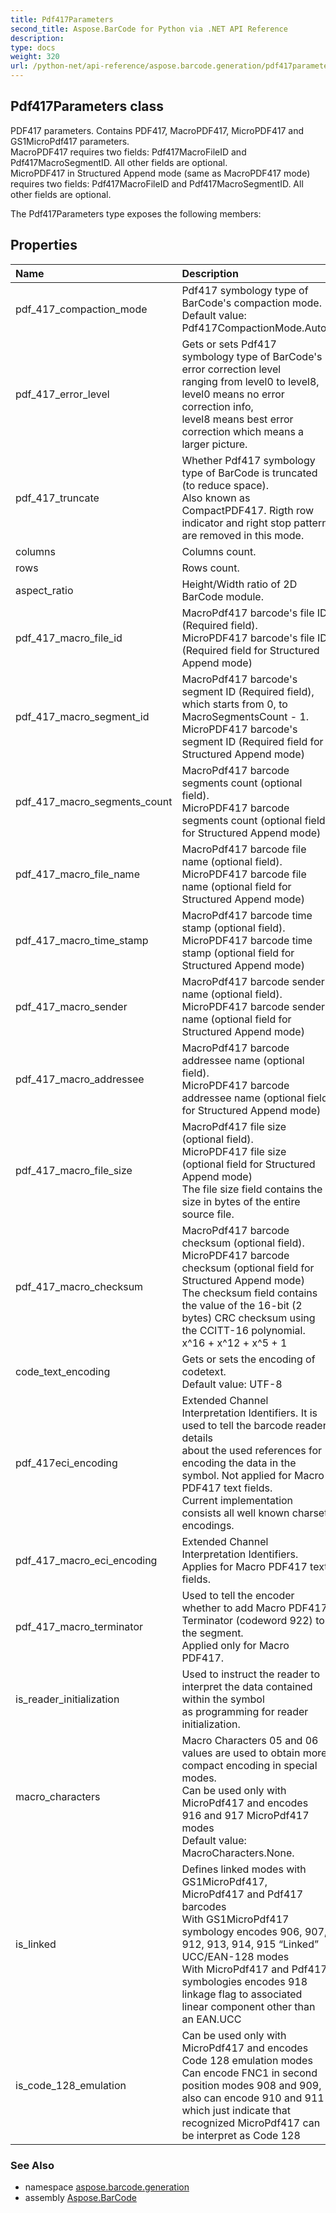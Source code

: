 ```yaml
---
title: Pdf417Parameters
second_title: Aspose.BarCode for Python via .NET API Reference
description: 
type: docs
weight: 320
url: /python-net/api-reference/aspose.barcode.generation/pdf417parameters/
---
```


## Pdf417Parameters class

PDF417 parameters. Contains PDF417, MacroPDF417, MicroPDF417 and GS1MicroPdf417 parameters.<br/>            MacroPDF417 requires two fields: Pdf417MacroFileID and Pdf417MacroSegmentID. All other fields are optional.<br/>            MicroPDF417 in Structured Append mode (same as MacroPDF417 mode) requires two fields: Pdf417MacroFileID and Pdf417MacroSegmentID. All other fields are optional.

The Pdf417Parameters type exposes the following members:
## Properties
| Name | Description |
| :- | :- |
|pdf_417_compaction_mode|Pdf417 symbology type of BarCode's compaction mode.<br/>            Default value: Pdf417CompactionMode.Auto.|
|pdf_417_error_level|Gets or sets Pdf417 symbology type of BarCode's error correction level<br/>            ranging from level0 to level8, level0 means no error correction info,<br/>            level8 means best error correction which means a larger picture.|
|pdf_417_truncate|Whether Pdf417 symbology type of BarCode is truncated (to reduce space). <br/>            Also known as CompactPDF417. Rigth row indicator and right stop pattern are removed in this mode.|
|columns|Columns count.|
|rows|Rows count.|
|aspect_ratio|Height/Width ratio of 2D BarCode module.|
|pdf_417_macro_file_id|MacroPdf417 barcode's file ID (Required field).<br/>            MicroPDF417 barcode's file ID (Required field for Structured Append mode)|
|pdf_417_macro_segment_id|MacroPdf417 barcode's segment ID (Required field), which starts from 0, to MacroSegmentsCount - 1.<br/>            MicroPDF417 barcode's segment ID (Required field for Structured Append mode)|
|pdf_417_macro_segments_count|MacroPdf417 barcode segments count (optional field).<br/>            MicroPDF417 barcode segments count (optional field for Structured Append mode)|
|pdf_417_macro_file_name|MacroPdf417 barcode file name (optional field).<br/>            MicroPDF417 barcode file name (optional field for Structured Append mode)|
|pdf_417_macro_time_stamp|MacroPdf417 barcode time stamp (optional field).<br/>            MicroPDF417 barcode time stamp (optional field for Structured Append mode)|
|pdf_417_macro_sender|MacroPdf417 barcode sender name (optional field).<br/>            MicroPDF417 barcode sender name (optional field for Structured Append mode)|
|pdf_417_macro_addressee|MacroPdf417 barcode addressee name (optional field).<br/>            MicroPDF417 barcode addressee name (optional field for Structured Append mode)|
|pdf_417_macro_file_size|MacroPdf417 file size (optional field).<br/>            MicroPDF417 file size (optional field for Structured Append mode)<br/>            The file size field contains the size in bytes of the entire source file.|
|pdf_417_macro_checksum|MacroPdf417 barcode checksum (optional field).<br/>            MicroPDF417 barcode checksum (optional field for Structured Append mode)<br/>            The checksum field contains the value of the 16-bit (2 bytes) CRC checksum using the CCITT-16 polynomial. x^16 + x^12 + x^5 + 1|
|code_text_encoding|Gets or sets the encoding of codetext.<br/>            Default value: UTF-8|
|pdf_417eci_encoding|Extended Channel Interpretation Identifiers. It is used to tell the barcode reader details<br/>            about the used references for encoding the data in the symbol. Not applied for Macro PDF417 text fields.<br/>            Current implementation consists all well known charset encodings.|
|pdf_417_macro_eci_encoding|Extended Channel Interpretation Identifiers. Applies for Macro PDF417 text fields.|
|pdf_417_macro_terminator|Used to tell the encoder whether to add Macro PDF417 Terminator (codeword 922) to the segment. <br/>            Applied only for Macro PDF417.|
|is_reader_initialization|Used to instruct the reader to interpret the data contained within the symbol<br/>            as programming for reader initialization.|
|macro_characters|Macro Characters 05 and 06 values are used to obtain more compact encoding in special modes.<br/>            Can be used only with MicroPdf417 and encodes 916 and 917 MicroPdf417 modes<br/>            Default value: MacroCharacters.None.|
|is_linked|Defines linked modes with GS1MicroPdf417, MicroPdf417 and Pdf417 barcodes<br/>            With GS1MicroPdf417 symbology encodes 906, 907, 912, 913, 914, 915 “Linked” UCC/EAN-128 modes<br/>            With MicroPdf417 and Pdf417 symbologies encodes 918 linkage flag to associated linear component other than an EAN.UCC|
|is_code_128_emulation|Can be used only with MicroPdf417 and encodes Code 128 emulation modes<br/>            Can encode FNC1 in second position modes 908 and 909, also can encode 910 and 911 which just indicate that recognized MicroPdf417 can be interpret as Code 128|

### See Also

* namespace [aspose.barcode.generation](/barcode/python-net/api-reference/aspose.barcode.generation/)
* assembly [Aspose.BarCode](/barcode/python-net/api-reference/)

